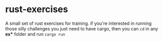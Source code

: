 # rust-exercises

A small set of rust exercises for training. if you're interested in running those silly challenges you just need to have cargo, then you can `cd` in any **ex\*** folder and run `cargo run`
